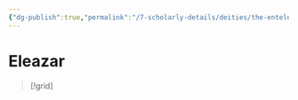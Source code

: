 ```yaml
---
{"dg-publish":true,"permalink":"/7-scholarly-details/deities/the-entelexiea/eleazar/","noteIcon":""}
---
```


# Eleazar
>[!grid]

